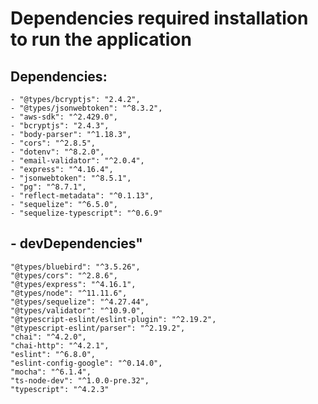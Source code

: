 # Dependencies required installation to run the application

## Dependencies:

    - "@types/bcryptjs": "2.4.2",
    - "@types/jsonwebtoken": "^8.3.2",
    - "aws-sdk": "^2.429.0",
    - "bcryptjs": "2.4.3",
    - "body-parser": "^1.18.3",
    - "cors": "^2.8.5",
    - "dotenv": "^8.2.0",
    - "email-validator": "^2.0.4",
    - "express": "^4.16.4",
    - "jsonwebtoken": "^8.5.1",
    - "pg": "^8.7.1",
    - "reflect-metadata": "^0.1.13",
    - "sequelize": "^6.5.0",
    - "sequelize-typescript": "^0.6.9"

## - devDependencies"

    "@types/bluebird": "^3.5.26",
    "@types/cors": "^2.8.6",
    "@types/express": "^4.16.1",
    "@types/node": "^11.11.6",
    "@types/sequelize": "^4.27.44",
    "@types/validator": "^10.9.0",
    "@typescript-eslint/eslint-plugin": "^2.19.2",
    "@typescript-eslint/parser": "^2.19.2",
    "chai": "^4.2.0",
    "chai-http": "^4.2.1",
    "eslint": "^6.8.0",
    "eslint-config-google": "^0.14.0",
    "mocha": "^6.1.4",
    "ts-node-dev": "^1.0.0-pre.32",
    "typescript": "^4.2.3"
